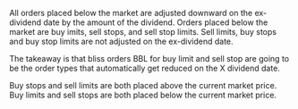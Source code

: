 All orders placed below the market are adjusted downward on the ex-dividend date by the amount of the dividend.
Orders placed below the market are buy imits, sell stops, and sell stop limits. Sell limits, buy stops and buy stop limits are
not adjusted on the ex-dividend date.

The takeaway is that bliss orders BBL for buy limit
and sell stop are going to be the order types that automatically
get reduced on the X dividend date.

Buy stops and sell limits are both placed above the current market price. Buy limits and sell stops are both placed below the current market price.

